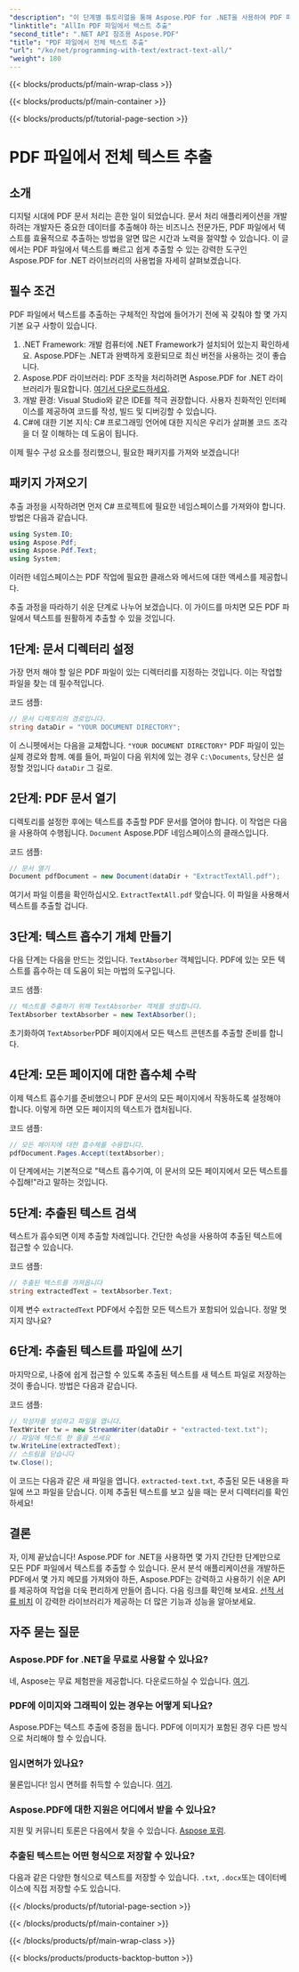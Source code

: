 ```yaml
---
"description": "이 단계별 튜토리얼을 통해 Aspose.PDF for .NET을 사용하여 PDF 파일에서 텍스트를 쉽게 추출하는 방법을 알아보세요."
"linktitle": "AllIn PDF 파일에서 텍스트 추출"
"second_title": ".NET API 참조용 Aspose.PDF"
"title": "PDF 파일에서 전체 텍스트 추출"
"url": "/ko/net/programming-with-text/extract-text-all/"
"weight": 180
---
```


{{< blocks/products/pf/main-wrap-class >}}

{{< blocks/products/pf/main-container >}}

{{< blocks/products/pf/tutorial-page-section >}}

# PDF 파일에서 전체 텍스트 추출

## 소개

디지털 시대에 PDF 문서 처리는 흔한 일이 되었습니다. 문서 처리 애플리케이션을 개발하려는 개발자든 중요한 데이터를 추출해야 하는 비즈니스 전문가든, PDF 파일에서 텍스트를 효율적으로 추출하는 방법을 알면 많은 시간과 노력을 절약할 수 있습니다. 이 글에서는 PDF 파일에서 텍스트를 빠르고 쉽게 추출할 수 있는 강력한 도구인 Aspose.PDF for .NET 라이브러리의 사용법을 자세히 살펴보겠습니다.

## 필수 조건

PDF 파일에서 텍스트를 추출하는 구체적인 작업에 들어가기 전에 꼭 갖춰야 할 몇 가지 기본 요구 사항이 있습니다.

1. .NET Framework: 개발 컴퓨터에 .NET Framework가 설치되어 있는지 확인하세요. Aspose.PDF는 .NET과 완벽하게 호환되므로 최신 버전을 사용하는 것이 좋습니다.
2. Aspose.PDF 라이브러리: PDF 조작을 처리하려면 Aspose.PDF for .NET 라이브러리가 필요합니다. [여기서 다운로드하세요](https://releases.aspose.com/pdf/net/).
3. 개발 환경: Visual Studio와 같은 IDE를 적극 권장합니다. 사용자 친화적인 인터페이스를 제공하여 코드를 작성, 빌드 및 디버깅할 수 있습니다.
4. C#에 대한 기본 지식: C# 프로그래밍 언어에 대한 지식은 우리가 살펴볼 코드 조각을 더 잘 이해하는 데 도움이 됩니다.

이제 필수 구성 요소를 정리했으니, 필요한 패키지를 가져와 보겠습니다!

## 패키지 가져오기

추출 과정을 시작하려면 먼저 C# 프로젝트에 필요한 네임스페이스를 가져와야 합니다. 방법은 다음과 같습니다.

```csharp
using System.IO;
using Aspose.Pdf;
using Aspose.Pdf.Text;
using System;
```

이러한 네임스페이스는 PDF 작업에 필요한 클래스와 메서드에 대한 액세스를 제공합니다. 

추출 과정을 따라하기 쉬운 단계로 나누어 보겠습니다. 이 가이드를 마치면 모든 PDF 파일에서 텍스트를 원활하게 추출할 수 있을 것입니다.

## 1단계: 문서 디렉터리 설정

가장 먼저 해야 할 일은 PDF 파일이 있는 디렉터리를 지정하는 것입니다. 이는 작업할 파일을 찾는 데 필수적입니다.

코드 샘플:

```csharp
// 문서 디렉토리의 경로입니다.
string dataDir = "YOUR DOCUMENT DIRECTORY";
```

이 스니펫에서는 다음을 교체합니다. `"YOUR DOCUMENT DIRECTORY"` PDF 파일이 있는 실제 경로와 함께. 예를 들어, 파일이 다음 위치에 있는 경우 `C:\Documents`, 당신은 설정할 것입니다 `dataDir` 그 길로.

## 2단계: PDF 문서 열기

디렉토리를 설정한 후에는 텍스트를 추출할 PDF 문서를 열어야 합니다. 이 작업은 다음을 사용하여 수행됩니다. `Document` Aspose.PDF 네임스페이스의 클래스입니다.

코드 샘플:

```csharp
// 문서 열기
Document pdfDocument = new Document(dataDir + "ExtractTextAll.pdf");
```

여기서 파일 이름을 확인하십시오. `ExtractTextAll.pdf` 맞습니다. 이 파일을 사용해서 텍스트를 추출할 겁니다.

## 3단계: 텍스트 흡수기 개체 만들기

다음 단계는 다음을 만드는 것입니다. `TextAbsorber` 객체입니다. PDF에 있는 모든 텍스트를 흡수하는 데 도움이 되는 마법의 도구입니다.

코드 샘플:

```csharp
// 텍스트를 추출하기 위해 TextAbsorber 객체를 생성합니다.
TextAbsorber textAbsorber = new TextAbsorber();
```

초기화하여 `TextAbsorber`PDF 페이지에서 모든 텍스트 콘텐츠를 추출할 준비를 합니다.

## 4단계: 모든 페이지에 대한 흡수체 수락

이제 텍스트 흡수기를 준비했으니 PDF 문서의 모든 페이지에서 작동하도록 설정해야 합니다. 이렇게 하면 모든 페이지의 텍스트가 캡처됩니다.

코드 샘플:

```csharp
// 모든 페이지에 대한 흡수체를 수용합니다.
pdfDocument.Pages.Accept(textAbsorber);
```

이 단계에서는 기본적으로 "텍스트 흡수기여, 이 문서의 모든 페이지에서 모든 텍스트를 수집해!"라고 말하는 것입니다.

## 5단계: 추출된 텍스트 검색

텍스트가 흡수되면 이제 추출할 차례입니다. 간단한 속성을 사용하여 추출된 텍스트에 접근할 수 있습니다.

코드 샘플:

```csharp
// 추출된 텍스트를 가져옵니다
string extractedText = textAbsorber.Text;
```

이제 변수 `extractedText` PDF에서 수집한 모든 텍스트가 포함되어 있습니다. 정말 멋지지 않나요?

## 6단계: 추출된 텍스트를 파일에 쓰기

마지막으로, 나중에 쉽게 접근할 수 있도록 추출된 텍스트를 새 텍스트 파일로 저장하는 것이 좋습니다. 방법은 다음과 같습니다.

코드 샘플:

```csharp
// 작성자를 생성하고 파일을 엽니다.
TextWriter tw = new StreamWriter(dataDir + "extracted-text.txt");
// 파일에 텍스트 한 줄을 쓰세요
tw.WriteLine(extractedText);
// 스트림을 닫습니다
tw.Close();
```

이 코드는 다음과 같은 새 파일을 엽니다. `extracted-text.txt`, 추출된 모든 내용을 파일에 쓰고 파일을 닫습니다. 이제 추출된 텍스트를 보고 싶을 때는 문서 디렉터리를 확인하세요!

## 결론

자, 이제 끝났습니다! Aspose.PDF for .NET을 사용하면 몇 가지 간단한 단계만으로 모든 PDF 파일에서 텍스트를 추출할 수 있습니다. 문서 분석 애플리케이션을 개발하든 PDF에서 몇 가지 메모를 가져와야 하든, Aspose.PDF는 강력하고 사용하기 쉬운 API를 제공하여 작업을 더욱 편리하게 만들어 줍니다. 다음 링크를 확인해 보세요. [선적 서류 비치](https://reference.aspose.com/pdf/net/) 이 강력한 라이브러리가 제공하는 더 많은 기능과 성능을 알아보세요.

## 자주 묻는 질문

### Aspose.PDF for .NET을 무료로 사용할 수 있나요?
네, Aspose는 무료 체험판을 제공합니다. 다운로드하실 수 있습니다. [여기](https://releases.aspose.com/).

### PDF에 이미지와 그래픽이 있는 경우는 어떻게 되나요?
Aspose.PDF는 텍스트 추출에 중점을 둡니다. PDF에 이미지가 포함된 경우 다른 방식으로 처리해야 할 수 있습니다.

### 임시면허가 있나요?
물론입니다! 임시 면허를 취득할 수 있습니다. [여기](https://purchase.aspose.com/temporary-license/).

### Aspose.PDF에 대한 지원은 어디에서 받을 수 있나요?
지원 및 커뮤니티 토론은 다음에서 찾을 수 있습니다. [Aspose 포럼](https://forum.aspose.com/c/pdf/10).

### 추출된 텍스트는 어떤 형식으로 저장할 수 있나요?
다음과 같은 다양한 형식으로 텍스트를 저장할 수 있습니다. `.txt`, `.docx`또는 데이터베이스에 직접 저장할 수도 있습니다.

{{< /blocks/products/pf/tutorial-page-section >}}

{{< /blocks/products/pf/main-container >}}

{{< /blocks/products/pf/main-wrap-class >}}

{{< blocks/products/products-backtop-button >}}
